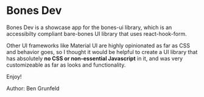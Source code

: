 # Bones Dev

Bones Dev is a showcase app for the bones-ui library, which is an accessibilty compliant bare-bones UI library that uses react-hook-form.

Other UI frameworks like Material UI are highly opinionated as far as CSS and behavior goes, so I thought it would be helpful to create a UI library that has absolutely **no CSS or non-essential Javascript** in it, and was very customizeable as far as looks and functionality.

Enjoy!

Author: Ben Grunfeld
